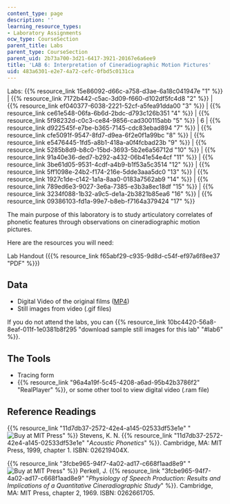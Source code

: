 ```yaml
---
content_type: page
description: ''
learning_resource_types:
- Laboratory Assignments
ocw_type: CourseSection
parent_title: Labs
parent_type: CourseSection
parent_uid: 2b73a700-3d21-6417-3921-20167e6a6ee9
title: 'LAB 6: Interpretation of Cineradiographic Motion Pictures'
uid: 483a6301-e2e7-4a72-cefc-0fbd5c0131ca
---
```


Labs: {{% resource_link 15e86092-d66c-a758-d3ae-6a18c041947e "1" %}} | {{% resource_link 7172b442-c5ac-3d09-f660-d102df5fc4d8 "2" %}} | {{% resource_link ef040377-6038-2221-52cf-a5fea91dda00 "3" %}} | {{% resource_link ce61e548-06fa-6b6d-2bdc-d793c126b351 "4" %}} | {{% resource_link 5f98232d-c0c3-ce84-9856-cad300115abb "5" %}} | 6 | {{% resource_link d922545f-e7be-b365-7145-cdc83ebad894 "7" %}} | {{% resource_link cfe5091f-9547-8fd7-d9ea-6f2e0f1a99bc "8" %}} | {{% resource_link e5476445-1fd5-a8b1-418a-a0f4fcbad23b "9" %}} | {{% resource_link 5285b8d9-b8c0-15bd-3693-5b2e6a56712d "10" %}} | {{% resource_link 91a40e36-ded7-b292-a432-06b41e54e4cf "11" %}} | {{% resource_link 3be61d05-9531-4cdf-a4b9-b1f53a5c3514 "12" %}} | {{% resource_link 5ff1098e-24b2-f174-216e-5dde3aaa5dc0 "13" %}} | {{% resource_link 1927c1de-c142-1a1a-8aa0-0183a7562ab9 "14" %}} | {{% resource_link 789ed6e3-9027-3e6a-7385-e3b3a8ec18df "15" %}} | {{% resource_link 3234f088-1b32-a9c5-de1a-2b3821b85ea6 "16" %}} | {{% resource_link 09386103-fd1a-99e7-b8eb-f7164a379424 "17" %}}

The main purpose of this laboratory is to study articulatory correlates of phonetic features through observations on cineradiographic motion pictures.

Here are the resources you will need:

Lab Handout ({{% resource_link f65abf29-c935-9d8d-c54f-ef97a6f8ee37 "PDF" %}})

Data
----

*   Digital Video of the original films ([MP4](/ans7870/6/6.542J/f05/labdb/KNS%20X-ray%20Film.mp4))
*   Still images from video (.gif files)

If you do not attend the labs, you can {{% resource_link 10bc4420-56a8-8eaf-011f-1e0381b8f295 "download sample still images for this lab" "#lab6" %}}.

The Tools
---------

*   Tracing form
*   {{% resource_link "96a4a19f-5c45-4208-a6ad-95b42b3786f2" "RealPlayer" %}}, or some other tool to view digital video (.ram file)

Reference Readings
------------------

{{% resource_link "11d7db37-2572-42e4-a145-02533df53e1e" "![Buy at MIT Press](/images/mp_logo.gif)" %}} Stevens, K. N. {{% resource_link "11d7db37-2572-42e4-a145-02533df53e1e" "_Acoustic Phonetics_" %}}. Cambridge, MA: MIT Press, 1999, chapter 1. ISBN: 026219404X.

{{% resource_link "3fcbe965-94f7-4a02-ad17-c668f1aad8e9" "![Buy at MIT Press](/images/mp_logo.gif)" %}} Perkell, J. {{% resource_link "3fcbe965-94f7-4a02-ad17-c668f1aad8e9" "_Physiology of Speech Production: Results and Implications of a Quantitative Cineradiographic Study_" %}}. Cambridge, MA: MIT Press, chapter 2, 1969. ISBN: 0262661705.